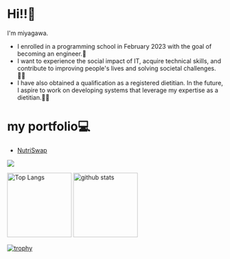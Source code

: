 # Hi!!<font style="vertical-align: inherit;"><font style="vertical-align: inherit;">👋</font></font>
  I'm miyagawa.

* I enrolled in a programming school in February 2023 with the goal of becoming an engineer.<font style="vertical-align: inherit;"><font style="vertical-align: inherit;">🐣</font></font>
* I want to experience the social impact of IT, acquire technical skills, and contribute to improving people's lives and solving societal challenges.<font style="vertical-align: inherit;"><font style="vertical-align: inherit;">👩‍💻</font></font>
* I have also obtained a qualification as a registered dietitian. In the future, I aspire to work on developing systems that leverage my expertise as a dietitian.<font style="vertical-align: inherit;"><font style="vertical-align: inherit;">👩‍🍳</font></font>

# my portfolio<font style="vertical-align: inherit;"><font style="vertical-align: inherit;">💻</font></font>
* [NutriSwap](https://github.com/miyagawao/NutriSwap)


![](https://komarev.com/ghpvc/?username=miyagawao&color=#7fffd4)

<p align="left"> 
  <img alt="Top Langs" height="150px" src="https://github-readme-stats.vercel.app/api/top-langs/?username=miyagawao&layout=compact&show_icons=true" />
  <img alt="github stats" height="150px" src="https://github-readme-stats.vercel.app/api?username=miyagawao&show_icons=ture" />
</p>

[![trophy](https://github-profile-trophy.vercel.app/?username=miyagawao&column=7
)](https://github.com/ryo-ma/github-profile-trophy)
